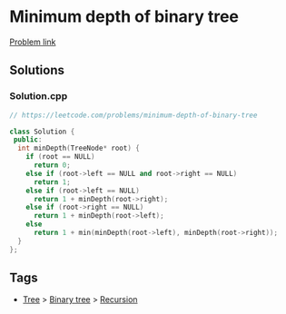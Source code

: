 # Minimum depth of binary tree

[Problem link](https://leetcode.com/problems/minimum-depth-of-binary-tree)

## Solutions


### Solution.cpp
```cpp
// https://leetcode.com/problems/minimum-depth-of-binary-tree

class Solution {
 public:
  int minDepth(TreeNode* root) {
    if (root == NULL)
      return 0;
    else if (root->left == NULL and root->right == NULL)
      return 1;
    else if (root->left == NULL)
      return 1 + minDepth(root->right);
    else if (root->right == NULL)
      return 1 + minDepth(root->left);
    else
      return 1 + min(minDepth(root->left), minDepth(root->right));
  }
};
```
## Tags

* [Tree](/Collections/tree.md#tree) > [Binary tree](/Collections/tree.md#binary-tree) > [Recursion](/Collections/tree.md#recursion)
